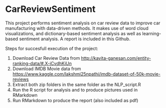 # CarReviewSentiment
This project performs sentiment analysis on car review data to improve car manufacturing with data-driven methods. It makes use of word cloud visualizations, and dictionary-based sentiment analysis as well as learning-based sentiment analysis. A report is included in this Github. 

Steps for succesfull execution of the project:
1. Download Car Review Data from http://kavita-ganesan.com/entity-ranking-data/#.X-iCvdhKiUn
2. Download IMDB Movie data from https://www.kaggle.com/lakshmi25npathi/imdb-dataset-of-50k-movie-reviews
3. Extract both zip folders in the same folder as the NLP_script.R
4. Run the R script for analysis and to produce pictures used in RMarkdown
5. Run RMarkdown to produce the report (also included as pdf)

